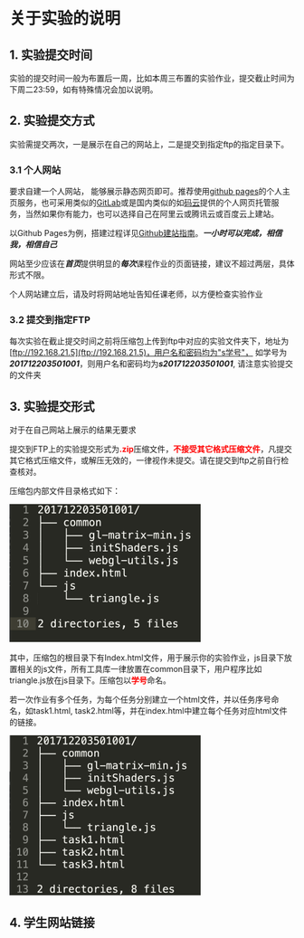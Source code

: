 # 关于实验的说明

## 1. 实验提交时间
实验的提交时间一般为布置后一周，比如本周三布置的实验作业，提交截止时间为下周二23:59，如有特殊情况会加以说明。

## 2. 实验提交方式
实验需提交两次，一是展示在自己的网站上，二是提交到指定ftp的指定目录下。

### 3.1 个人网站
要求自建一个人网站， 能够展示静态网页即可。推荐使用[github pages](https://pages.github.com)的个人主页服务，也可采用类似的[GitLab](https://gitlab.com)或是国内类似的如[码云](https://gitee.com)提供的个人网页托管服务，当然如果你有能力，也可以选择自己在阿里云或腾讯云或百度云上建站。

以Github Pages为例，搭建过程详见[Github建站指南](https://docs.github.com/cn/github/working-with-github-pages/about-github-pages)。***一小时可以完成，相信我，相信自己***

网站至少应该在***首页***提供明显的***每次***课程作业的页面链接，建议不超过两层，具体形式不限。

个人网站建立后，请及时将网站地址告知任课老师，以方便检查实验作业

### 3.2 提交到指定FTP
每次实验在截止提交时间之前将压缩包上传到ftp中对应的实验文件夹下，地址为[ftp://192.168.21.5](ftp://192.168.21.5)，用户名和密码均为"s学号"， 如学号为***201712203501001***，则用户名和密码均为***s201712203501001***, 请注意实验提交的文件夹

## 3. 实验提交形式
对于在自己网站上展示的结果无要求

提交到FTP上的实验提交形式为<strong style="color:red">.zip</strong>压缩文件，<strong style="color:red">不接受其它格式压缩文件</strong>，凡提交其它格式压缩文件，或解压无效的，一律视作未提交。请在提交到ftp之前自行检查核对。

压缩包内部文件目录格式如下：

<img src="../images/cg/treelist.png" alt="目录结构" style="zoom:33%;" />

其中，压缩包的根目录下有Index.html文件，用于展示你的实验作业，js目录下放置相关的js文件，所有工具库一律放置在common目录下，用户程序比如triangle.js放在js目录下。压缩包以<strong style="color:red">学号</strong>命名。

若一次作业有多个任务，为每个任务分别建立一个html文件，并以任务序号命名，如task1.html, task2.html等，并在index.html中建立每个任务对应html文件的链接。

<img src="../images/cg/treemulti.png" alt="目录结构" style="zoom:33%;" />

## 4. 学生网站链接